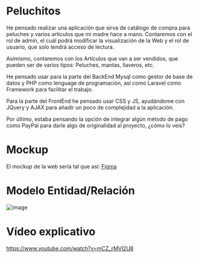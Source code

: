 # Peluchitos

He pensado realizar una aplicación que sirva de catálogo de compra para peluches y varios artículos que mi madre hace a mano. Contaremos con el rol de admin, el cuál podrá modificar la visualización de la Web y el rol de usuario, que solo tendrá acceso de lectura. 

Asimismo, contaremos con los Artículos que van a ser vendidos, que pueden ser de varios tipos: Peluches, mantas, llaveros, etc. 

He pensado usar para la parte del BackEnd Mysql como gestor de base de datos y PHP como lenguage de programación, así como Laravel como Framework para facilitar el trabajo.

Para la parte del FrontEnd he pensado usar CSS y JS, ayudándome con JQuery y AJAX para añadir un poco de complejidad a la aplicación.

Por último, estaba pensando la opción de integrar algún método de pago como PayPal para darle algo de originalidad al proyecto, ¿cómo lo veis?

# Mockup

El mockup de la web sería tal que así: [Figma](https://www.figma.com/file/IT6zubAuZoXAVIjKBLen9v/Peluchitos-Antonio-Ruiz?type=design&node-id=0-1&t=pf7qRCCWBJbJvmWF-0)

# Modelo Entidad/Relación
![image](https://github.com/rjantonio/Peluchitos/assets/55783021/3c097e72-c160-46a1-88a7-5c2ca34fa553)

# Vídeo explicativo
https://www.youtube.com/watch?v=mCZ_rMVl2U8
